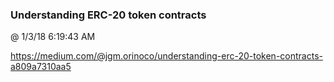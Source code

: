 ﻿

### Understanding ERC-20 token contracts
@ 1/3/18 6:19:43 AM

https://medium.com/@jgm.orinoco/understanding-erc-20-token-contracts-a809a7310aa5
